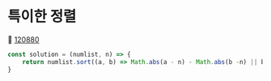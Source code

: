 # 특이한 정렬
🔗 <a href="https://school.programmers.co.kr/learn/courses/30/lessons/120880">120880</a>

```javascript
const solution = (numlist, n) => {
    return numlist.sort((a, b) => Math.abs(a - n) - Math.abs(b -n) || b - a)
}
```
